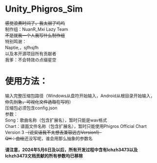 # Unity_Phigros_Sim
~~感觉浪费时间了，我太弱了呜呜~~<br>
制作组：NuanR_Mxi Lazy Team<br>
~~不是就我一个人我写什么制作组~~<br>
特别鸣谢：<br>
Naptie,，sjfhsjfh<br>
以及本开源项目所有贡献者<br>
我爹：不会特效の点缀星空
# 使用方法：
输入完整压缩包路径（Windows从盘符开始输入，Android从根目录开始输入，~~你先别急，可视化文件选取在写的~~）<br>
压缩包必须包含config.json<br>
参数：<br>
Song：歌曲名称（包含扩展名），暂时只能是wav格式<br>
Chart：谱面文件名称（包含扩展名），暂时只能使用Phigros Official Chart Version 3 ~~（说实话我不太想去兼容远古Version1）~~<br>
~~QH：曲绘~~还没写呢，谁会用那么抽象的参数名<br>
<br>
__请注意，2024年5月6日及以后，所有开发过程中含有lchzh3473以及lchzh3473文档贡献的所有参数均已移除__<br>
